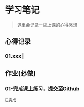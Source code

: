 # 学习笔记

> 这里会记录一些上课的心得感想

## 心得记录  
### 01.xxx                   |

## 作业(**必做**)
### 01-完成课上练习，提交至Github

`已完成`